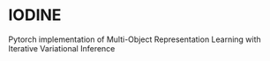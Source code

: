 # IODINE

Pytorch implementation of Multi-Object Representation Learning with Iterative Variational Inference
